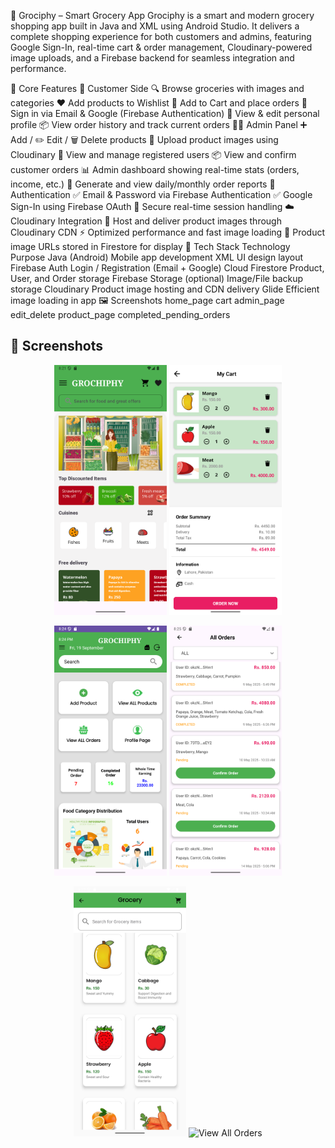 🛒 Grociphy – Smart Grocery App
Grociphy is a smart and modern grocery shopping app built in Java and XML using Android Studio. It delivers a complete shopping experience for both customers and admins, featuring Google Sign-In, real-time cart & order management, Cloudinary-powered image uploads, and a Firebase backend for seamless integration and performance.

📱 Core Features
👥 Customer Side
🔍 Browse groceries with images and categories
❤️ Add products to Wishlist
🛒 Add to Cart and place orders
🔐 Sign in via Email & Google (Firebase Authentication)
👤 View & edit personal profile
📦 View order history and track current orders
🧑‍💼 Admin Panel
➕ Add / ✏️ Edit / 🗑️ Delete products
📁 Upload product images using Cloudinary
👥 View and manage registered users
📦 View and confirm customer orders
📊 Admin dashboard showing real-time stats (orders, income, etc.)
📑 Generate and view daily/monthly order reports
🔐 Authentication
✅ Email & Password via Firebase Authentication
✅ Google Sign-In using Firebase OAuth
🔄 Secure real-time session handling
☁️ Cloudinary Integration
🌄 Host and deliver product images through Cloudinary CDN
⚡ Optimized performance and fast image loading
🔗 Product image URLs stored in Firestore for display
🧱 Tech Stack
Technology	Purpose
Java (Android)	Mobile app development
XML	UI design layout
Firebase Auth	Login / Registration (Email + Google)
Cloud Firestore	Product, User, and Order storage
Firebase Storage (optional)	Image/File backup storage
Cloudinary	Product image hosting and CDN delivery
Glide	Efficient image loading in app
🖼️ Screenshots
home_page cart admin_page edit_delete product_page completed_pending_orders 

## 📸 Screenshots  

<p align="center">
  <img src="Screenshots/homepage.png" alt="Homepage" height="400"/>
  <img src="Screenshots/cart.png" alt="Cart Page" height="400"/>
</p>

<p align="center">
  <img src="Screenshots/admin_page.png" alt="Admin Page" height="400"/>
  <img src="Screenshots/completed_pending.png" alt="Completed & Pending Orders" height="400"/>
</p>

<p align="center">
  <img src="Screenshots/product_page.png" alt="Product Page" height="400"/>
  <img src="Screenshots/view_all_order.png" alt="View All Orders" height="400"/>
</p>




